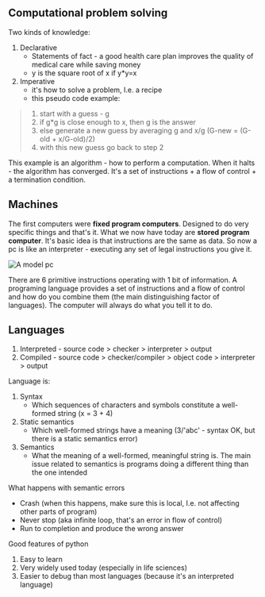 Computational problem solving
-----------------------------

Two kinds of knowledge:
1. Declarative
    - Statements of fact - a good health care plan improves the quality of medical care while saving money
    - y is the square root of x if y*y=x
2. Imperative
    - it's how to solve a problem, I.e. a recipe
    - this pseudo code example:
> 1. start with a guess - g
> 2. if g*g is close enough to x, then g is the answer
> 3. else generate a new guess by averaging g and x/g (G-new = (G-old + x/G-old)/2)
> 4. with this new guess go back to step 2

This example is an algorithm - how to perform a computation. When it halts - the algorithm has converged. It's a set of instructions + a flow of control + a termination condition.

Machines
--------

The first computers were **fixed program computers**. Designed to do very specific things and that's it.
What we now have today are **stored program computer**. It's basic idea is that instructions are the same as data. So now a pc is like an interpreter - executing any set of legal instructions you give it.

![A model pc](http://dl.dropbox.com/u/31042440/what-is-a-computer.jpg)

There are 6 primitive instructions operating with 1 bit of information. A programing language provides a set of instructions and a flow of control and how do you combine them (the main distinguishing factor of languages). The computer will always do what you tell it to do.

Languages
---------

1. Interpreted - source code > checker > interpreter > output
2. Compiled - source code > checker/compiler > object code > interpreter > output

Language is:

1. Syntax
    - Which sequences of characters and symbols constitute a well-formed string (x = 3 + 4)
2. Static semantics
    - Which well-formed strings have a meaning (3/'abc' - syntax OK, but there is a static semantics error)
3. Semantics
    - What the meaning of a well-formed, meaningful string is. The main issue related to semantics is programs doing a different thing than the one intended

What happens with semantic errors
- Crash (when this happens, make sure this is local, I.e. not affecting other parts of program)
- Never stop (aka infinite loop, that's an error in flow of control)
- Run to completion and produce the wrong answer

Good features of python
1. Easy to learn
2. Very widely used today (especially in life sciences)
3. Easier to debug than most languages (because it's an interpreted language)

